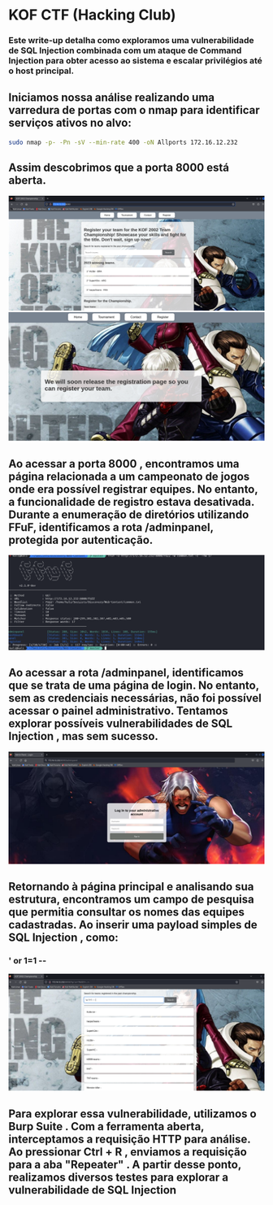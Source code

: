 # KOF CTF (Hacking Club)
### Este write-up detalha como exploramos uma vulnerabilidade de SQL Injection combinada com um ataque de Command Injection para obter acesso ao sistema e escalar privilégios até o host principal.

## Iniciamos nossa análise realizando uma varredura de portas com o nmap para identificar serviços ativos no alvo:
```bash
sudo nmap -p- -Pn -sV --min-rate 400 -oN Allports 172.16.12.232
```
## Assim descobrimos que a porta 8000 está aberta.

![Descrição da imagem](./images/image1.png)
![Descrição da imagem](./images/2.png)


## Ao acessar a porta 8000 , encontramos uma página relacionada a um campeonato de jogos onde era possível registrar equipes. No entanto, a funcionalidade de registro estava desativada. Durante a enumeração de diretórios utilizando FFuF, identificamos a rota /adminpanel, protegida por autenticação.

![Descrição da imagem](./images/3.png)

## Ao acessar a rota /adminpanel, identificamos que se trata de uma página de login. No entanto, sem as credenciais necessárias, não foi possível acessar o painel administrativo. Tentamos explorar possíveis vulnerabilidades de SQL Injection , mas sem sucesso.

![Descrição da imagem](./images/4.png)

## Retornando à página principal e analisando sua estrutura, encontramos um campo de pesquisa que permitia consultar os nomes das equipes cadastradas. Ao inserir uma payload simples de SQL Injection , como:
### ' or 1=1 --

![Descrição da imagem](./images/5.png)

## Para explorar essa vulnerabilidade, utilizamos o Burp Suite . Com a ferramenta aberta, interceptamos a requisição HTTP para análise. Ao pressionar Ctrl + R , enviamos a requisição para a aba "Repeater" . A partir desse ponto, realizamos diversos testes para explorar a vulnerabilidade de SQL Injection